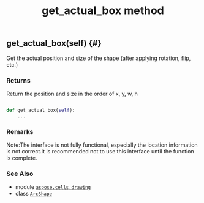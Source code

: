 ﻿---
title: get_actual_box method
second_title: Aspose.Cells for Python via .NET API References
description: 
type: docs
weight: 80
url: /aspose.cells.drawing/arcshape/get_actual_box/
is_root: false
---

## get_actual_box(self) {#}

Get the actual position and size of the shape (after applying rotation, flip, etc.)


### Returns 


Return the position and size in the order of x, y, w, h


```python

def get_actual_box(self):
    ...
```


### Remarks

Note:The interface is not fully functional, especially the location information is not correct.It is recommended not to use this interface until the function is complete.


### See Also
* module [`aspose.cells.drawing`](../../)
* class [`ArcShape`](/cells/python-net/aspose.cells.drawing/arcshape)
